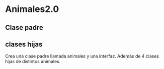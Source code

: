 # Animales2.0
## Clase padre
## clases hijas
Crea una clase padre llamada animales y una interfaz. Además de 4 clases hijas de distintos animales.

